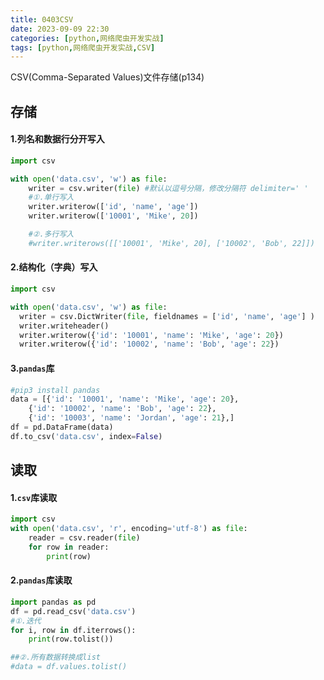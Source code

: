 ```yaml
---
title: 0403CSV
date: 2023-09-09 22:30
categories: [python,网络爬虫开发实战]
tags: [python,网络爬虫开发实战,CSV] 
---
```


CSV(Comma-Separated Values)文件存储(p134)

## 存储
#### 1.列名和数据行分开写入

```python
import csv

with open('data.csv', 'w') as file:
    writer = csv.writer(file) #默认以逗号分隔，修改分隔符 delimiter=' '
    #①.单行写入
    writer.writerow(['id', 'name', 'age'])
    writer.writerow(['10001', 'Mike', 20])

    #②.多行写入
    #writer.writerows([['10001', 'Mike', 20], ['10002', 'Bob', 22]])
```
#### 2.结构化（字典）写入

```python
import csv

with open('data.csv', 'w') as file:
  writer = csv.DictWriter(file, fieldnames = ['id', 'name', 'age'] )
  writer.writeheader()
  writer.writerow({'id': '10001', 'name': 'Mike', 'age': 20})
  writer.writerow({'id': '10002', 'name': 'Bob', 'age': 22})
```

#### 3.`pandas`库

```python
#pip3 install pandas
data = [{'id': '10001', 'name': 'Mike', 'age': 20},
    {'id': '10002', 'name': 'Bob', 'age': 22},
    {'id': '10003', 'name': 'Jordan', 'age': 21},]
df = pd.DataFrame(data)
df.to_csv('data.csv', index=False)
```
## 读取
#### 1.`csv`库读取

```python
import csv
with open('data.csv', 'r', encoding='utf-8') as file:
    reader = csv.reader(file)
    for row in reader:
        print(row)
```

####  2.`pandas`库读取

```python
import pandas as pd
df = pd.read_csv('data.csv')
#①.迭代
for i, row in df.iterrows():
    print(row.tolist())

##②.所有数据转换成list
#data = df.values.tolist()
```